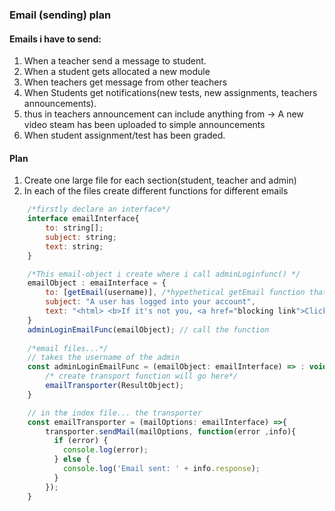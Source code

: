 ### Email (sending) plan

#### Emails i have to send:
1. When a teacher send a message to student.
2. When a student gets allocated a new module
3. When teachers get message from other teachers
4. When Students get notifications(new tests, new assignments, teachers announcements).
5. thus in teachers announcement can include anything from -> A new video steam has been uploaded to simple announcements
6. When student assignment/test has been graded.

#### Plan
1. Create one large file for each section(student, teacher and admin)
2. In each of the files create different functions for different emails

```javascript
	/*firstly declare an interface*/
	interface emailInterface{
		to: string[]; 
	  	subject: string;
	  	text: string;
	}

	/*This email-object i create where i call adminLoginfunc() */
	emailObject : emaiInterface = {
		to: [getEmail(username)], /*hypethetical getEmail function that i still need to create*/
		subject: "A user has logged into your account",
		text: "<html> <b>If it's not you, <a href="blocking link">Click here</a></b> </html>"		
	}
	adminLoginEmailFunc(emailObject); // call the function
	
	/*email files...*/
	// takes the username of the admin
	const adminLoginEmailFunc = (emailObject: emailInterface) => : void{
		/* create transport function will go here*/
		emailTransporter(ResultObject);
	}

	// in the index file... the transporter
	const emailTransporter = (mailOptions: emailInterface) =>{
		transporter.sendMail(mailOptions, function(error ,info){
		  if (error) {
			console.log(error);
		  } else {
		    console.log('Email sent: ' + info.response);
		  }
		});	
	}
	
``` 